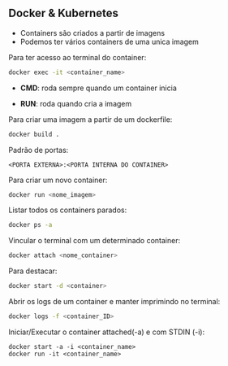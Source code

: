 ## Docker & Kubernetes

+ Containers são criados a partir de imagens
+ Podemos ter vários containers de uma unica imagem

Para ter acesso ao terminal do container:

```zsh
docker exec -it <container_name>
```

+ **CMD**: roda sempre quando um container inicia
 

+ **RUN**: roda quando cria a imagem

Para criar uma imagem a partir de um dockerfile:
 
```zsh
docker build .
```

Padrão de portas:
```
<PORTA EXTERNA>:<PORTA INTERNA DO CONTAINER>
```

Para criar um novo container:
```zsh
docker run <nome_imagem>
```

Listar todos os containers parados:
```zsh
docker ps -a
```

Vincular o terminal com um determinado container:
```zsh
docker attach <nome_container>
```

Para destacar:
```zsh
docker start -d <container>
```

Abrir os logs de um container e manter imprimindo no terminal:
```zsh
docker logs -f <container_ID>
```

Iniciar/Executar o container attached(-a) e com STDIN (-i):

```
docker start -a -i <container_name>
docker run -it <container_name>
```


